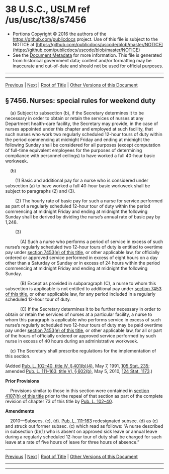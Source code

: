 ---
---

# 38 U.S.C., USLM ref /us/usc/t38/s7456

* Portions Copyright © 2016 the authors of the https://github.com/publicdocs project.
  Use of this file is subject to the NOTICE at [https://github.com/publicdocs/uscode/blob/master/NOTICE](https://github.com/publicdocs/uscode/blob/master/NOTICE)
* See the [Document Metadata](././../../../../../..//README.md) for more information.
  This file is generated from historical government data; content and/or formatting may be inaccurate and out-of-date and should not be used for official purposes.

----------
----------

[Previous](./../../../../../..//us/usc/t38/ptV/ch74/schIV/m__us_usc_t38_s7455.md) | [Next](./../../../../../..//us/usc/t38/ptV/ch74/schIV/m__us_usc_t38_s7456A.md) | [Root of Title](./../../../../../../) | [Other Versions of this Document](https://publicdocs.github.io/go/links?ns=uslm&ref=%2Fus%2Fusc%2Ft38%2Fs7456)

## § 7456. Nurses: special rules for weekend duty

    (a) Subject to subsection (b), if the Secretary determines it to be necessary in order to obtain or retain the services of nurses at any Department health-care facility, the Secretary may provide, in the case of nurses appointed under this chapter and employed at such facility, that such nurses who work two regularly scheduled 12-hour tours of duty within the period commencing at midnight Friday and ending at midnight the following Sunday shall be considered for all purposes (except computation of full-time equivalent employees for the purposes of determining compliance with personnel ceilings) to have worked a full 40-hour basic workweek.

    (b)

        (1) Basic and additional pay for a nurse who is considered under subsection (a) to have worked a full 40-hour basic workweek shall be subject to paragraphs (2) and (3).

        (2) The hourly rate of basic pay for such a nurse for service performed as part of a regularly scheduled 12-hour tour of duty within the period commencing at midnight Friday and ending at midnight the following Sunday shall be derived by dividing the nurse’s annual rate of basic pay by 1,248.

        (3)

            (A) Such a nurse who performs a period of service in excess of such nurse’s regularly scheduled two 12-hour tours of duty is entitled to overtime pay under [section 7453(e) of this title][/us/usc/t38/s7453/e], or other applicable law, for officially ordered or approved service performed in excess of eight hours on a day other than a Saturday or Sunday or in excess of 24 hours within the period commencing at midnight Friday and ending at midnight the following Sunday.

            (B) Except as provided in subparagraph (C), a nurse to whom this subsection is applicable is not entitled to additional pay under [section 7453 of this title][/us/usc/t38/s7453], or other applicable law, for any period included in a regularly scheduled 12-hour tour of duty.

            (C) If the Secretary determines it to be further necessary in order to obtain or retain the services of nurses at a particular facility, a nurse to whom this paragraph is applicable who performs service in excess of such nurse’s regularly scheduled two 12-hour tours of duty may be paid overtime pay under [section 7453(e) of this title][/us/usc/t38/s7453/e], or other applicable law, for all or part of the hours of officially ordered or approved service performed by such nurse in excess of 40 hours during an administrative workweek.

    (c) The Secretary shall prescribe regulations for the implementation of this section.

(Added [Pub. L. 102–40, title IV, § 401(b)(4)][/us/pl/102/40/s401/b/4], May 7, 1991, [105 Stat. 235][/us/stat/105/235]; amended [Pub. L. 111–163, title VI, § 602(b)][/us/pl/111/163/s602/b], May 5, 2010, [124 Stat. 1173][/us/stat/124/1173].)

 __Prior Provisions__ 

    Provisions similar to those in this section were contained in [section 4107(h) of this title][/us/usc/t38/s4107/h] prior to the repeal of that section as part of the complete revision of chapter 73 of this title by [Pub. L. 102–40][/us/pl/102/40].

 __Amendments__ 

    2010—Subsecs. (c), (d). [Pub. L. 111–163][/us/pl/111/163] redesignated subsec. (d) as (c) and struck out former subsec. (c) which read as follows: “A nurse described in subsection (b)(1) who is absent on approved sick leave or annual leave during a regularly scheduled 12-hour tour of duty shall be charged for such leave at a rate of five hours of leave for three hours of absence.”

----------

[Previous](./../../../../../..//us/usc/t38/ptV/ch74/schIV/m__us_usc_t38_s7455.md) | [Next](./../../../../../..//us/usc/t38/ptV/ch74/schIV/m__us_usc_t38_s7456A.md) | [Root of Title](./../../../../../../) | [Other Versions of this Document](https://publicdocs.github.io/go/links?ns=uslm&ref=%2Fus%2Fusc%2Ft38%2Fs7456)

----------
----------

[/us/usc/t38/s7453/e]: https://publicdocs.github.io/go/links?ns=uslm&ref=%2Fus%2Fusc%2Ft38%2Fs7453%2Fe
[/us/usc/t38/s7453]: https://publicdocs.github.io/go/links?ns=uslm&ref=%2Fus%2Fusc%2Ft38%2Fs7453
[/us/usc/t38/s7453/e]: https://publicdocs.github.io/go/links?ns=uslm&ref=%2Fus%2Fusc%2Ft38%2Fs7453%2Fe
[/us/pl/102/40/s401/b/4]: https://publicdocs.github.io/go/links?ns=uslm&ref=%2Fus%2Fpl%2F102%2F40%2Fs401%2Fb%2F4
[/us/stat/105/235]: https://publicdocs.github.io/go/links?ns=uslm&ref=%2Fus%2Fstat%2F105%2F235
[/us/pl/111/163/s602/b]: https://publicdocs.github.io/go/links?ns=uslm&ref=%2Fus%2Fpl%2F111%2F163%2Fs602%2Fb
[/us/stat/124/1173]: https://publicdocs.github.io/go/links?ns=uslm&ref=%2Fus%2Fstat%2F124%2F1173
[/us/usc/t38/s4107/h]: https://publicdocs.github.io/go/links?ns=uslm&ref=%2Fus%2Fusc%2Ft38%2Fs4107%2Fh
[/us/pl/102/40]: https://publicdocs.github.io/go/links?ns=uslm&ref=%2Fus%2Fpl%2F102%2F40
[/us/pl/111/163]: https://publicdocs.github.io/go/links?ns=uslm&ref=%2Fus%2Fpl%2F111%2F163


